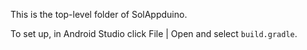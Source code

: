 This is the top-level folder of SolAppduino.

To set up, in Android Studio click File | Open and select `build.gradle`.